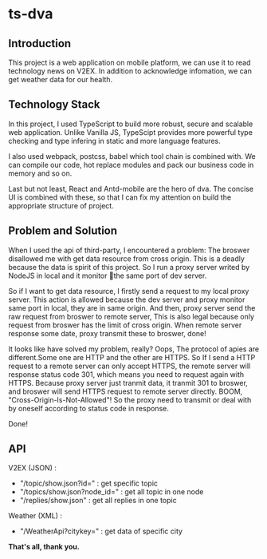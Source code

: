 # ts-dva

## Introduction

This project is a web application on mobile platform, we can use it to read technology news on V2EX. In addition to acknowledge infomation, we can get weather data for our health.

## Technology Stack

In this project, I used TypeScript to build more robust, secure and scalable web application. Unlike Vanilla JS, TypeScipt provides more powerful type checking and type infering in static and more language features.

I also used webpack, postcss, babel which tool chain is combined with. We can compile our code, hot replace modules and pack our business code in memory and so on.

Last but not least, React and Antd-mobile are the hero of dva. The concise UI is combined with these, so that I can fix my attention on build the appropriate structure of project.

## Problem and Solution

When I used the api of third-party, I encountered a problem: The broswer disallowed me with get data resource from cross origin. This is a deadly because the data is spirit of this project. So I run a proxy server writed by NodeJS in local and it monitor the same port of dev server.

So if I want to get data resource, I firstly send a request to my local proxy server. This action is allowed because the dev server and proxy monitor same port in local, they are in same origin. And then, proxy server send the raw request from broswer to remote server, This is also legal because only request from broswer has the limit of cross origin. When remote server response some date, proxy transmit these to broswer, done!

It looks like have solved my problem, really? Oops, The protocol of apies are different.Some one are HTTP and the other are HTTPS. So If I send a HTTP request to a remote server can only accept HTTPS, the remote server will response status code 301, which means you need to request again with HTTPS. Because proxy server just tranmit data, it tranmit 301 to broswer, and broswer will send HTTPS request to remote server directly. BOOM, "Cross-Origin-Is-Not-Allowed"! So the proxy need to transmit or deal with by oneself according to status code in response.

Done!

## API

V2EX (JSON) :

- "/topic/show.json?id=" : get specific topic
- "/topics/show.json?node_id=" : get all topic in one node
- "/replies/show.json" : get all replies in one topic

Weather (XML) :

- "/WeatherApi?citykey=" : get data of specific city

**That's all, thank you.**
